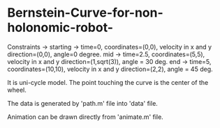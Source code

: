 # Bernstein-Curve-for-non-holonomic-robot-


Constraints ->
starting -> time=0, coordinates=(0,0), velocity in x and y direction=(0,0), angle=0 degree.
mid -> time=2.5, coordinates=(5,5), velocity in x and y direction=(1,sqrt(3)), angle = 30 deg.
end -> time=5, coordinates=(10,10), velocity in x and y direction=(2,2), angle = 45 deg.

It is uni-cycle model. The point touching the curve is the center of the wheel.

The data is generated by 'path.m' file into 'data' file.

Animation can be drawn directly from 'animate.m' file.
